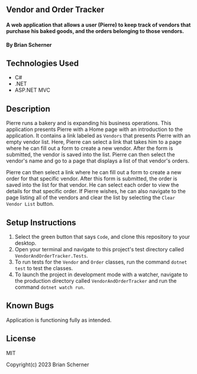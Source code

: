 ## Vendor and Order Tracker

#### A web application that allows a user (Pierre) to keep track of vendors that purchase his baked goods, and the orders belonging to those vendors.

#### By Brian Scherner

## Technologies Used

* C#
* .NET
* ASP.NET MVC

## Description

Pierre runs a bakery and is expanding his business operations. This application presents Pierre with a Home page with an introduction to the application. It contains a link labeled as `Vendors` that presents Pierre with an empty vendor list. Here, Pierre can select a link that takes him to a page where he can fill out a form to create a new vendor. After the form is submitted, the vendor is saved into the list. Pierre can then select the vendor's name and go to a page that displays a list of that vendor's orders.

Pierre can then select a link where he can fill out a form to create a new order for that specific vendor. After this form is submitted, the order is saved into the list for that vendor. He can select each order to view the details for that specific order. If Pierre wishes, he can also navigate to the page listing all of the vendors and clear the list by selecting the `Clear Vendor List` button.

## Setup Instructions

1. Select the green button that says `Code`, and clone this repository to your desktop.
2. Open your terminal and navigate to this project's test directory called `VendorAndOrderTracker.Tests`.
3. To run tests for the `Vendor` and `Order` classes, run the command `dotnet test` to test the classes.
4. To launch the project in development mode with a watcher, navigate to the production directory called `VendorAndOrderTracker` and run the command `dotnet watch run`.


## Known Bugs

Application is functioning fully as intended.

## License

MIT

Copyright(c) 2023 Brian Scherner